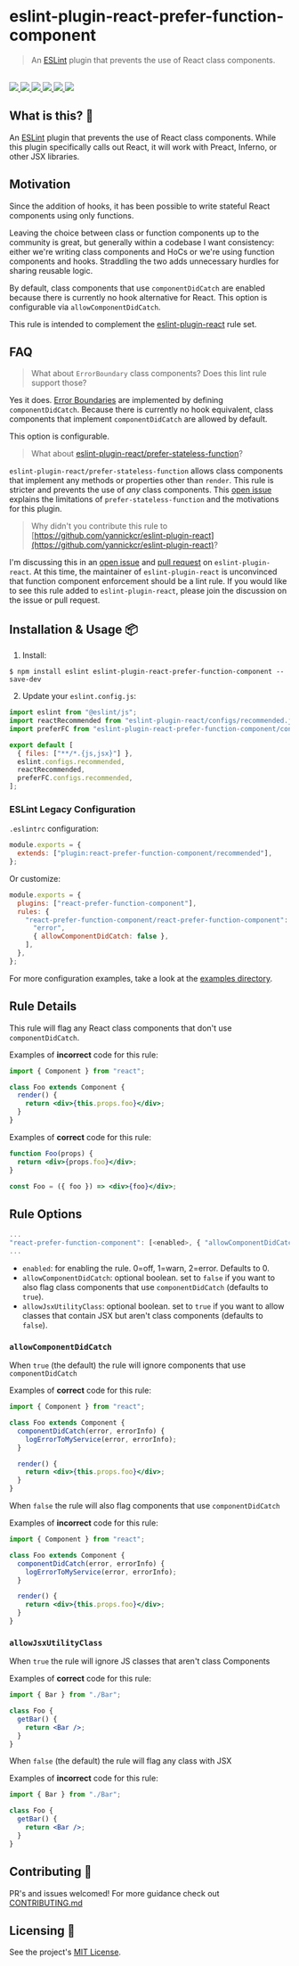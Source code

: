 # eslint-plugin-react-prefer-function-component

<blockquote>An <a href="https://github.com/eslint/eslint">ESLint</a> plugin that prevents the use of React class components.</blockquote>

<br />

<a href="https://www.npmjs.com/package/eslint-plugin-react-prefer-function-component">
  <img src="https://img.shields.io/npm/v/eslint-plugin-react-prefer-function-component.svg">
</a>
<a href="https://github.com/tatethurston/eslint-plugin-react-prefer-function-component/blob/master/LICENSE">
  <img src="https://img.shields.io/npm/l/eslint-plugin-react-prefer-function-component.svg">
</a>
<a href="https://bundlephobia.com/result?p=eslint-plugin-react-prefer-function-component">
  <img src="https://img.shields.io/bundlephobia/minzip/eslint-plugin-react-prefer-function-component">
</a>
<a href="https://www.npmjs.com/package/eslint-plugin-react-prefer-function-component">
  <img src="https://img.shields.io/npm/dy/eslint-plugin-react-prefer-function-component.svg">
</a>
<a href="https://github.com/tatethurston/eslint-plugin-react-prefer-function-component/actions/workflows/ci.yml">
  <img src="https://github.com/tatethurston/eslint-plugin-react-prefer-function-component/actions/workflows/ci.yml/badge.svg">
</a>
<a href="https://codecov.io/gh/tatethurston/eslint-plugin-react-prefer-function-component">
  <img src="https://img.shields.io/codecov/c/github/tatethurston/eslint-plugin-react-prefer-function-component/main.svg?style=flat-square">
</a>

## What is this? 🧐

An [ESLint](https://github.com/eslint/eslint) plugin that prevents the use of React class components. While this plugin specifically calls out React, it will work with Preact, Inferno, or other JSX libraries.

## Motivation

Since the addition of hooks, it has been possible to write stateful React components
using only functions.

Leaving the choice between class or function components up to the community is great, but generally within a codebase I want consistency: either we're writing class components and HoCs or we're using function components and hooks. Straddling the two adds unnecessary hurdles for sharing reusable logic.

By default, class components that use `componentDidCatch` are enabled because there is currently no hook alternative for React. This option is configurable via `allowComponentDidCatch`.

This rule is intended to complement the [eslint-plugin-react](https://github.com/yannickcr/eslint-plugin-react) rule set.

## FAQ

> What about `ErrorBoundary` class components? Does this lint rule support those?

Yes it does. [Error Boundaries](https://reactjs.org/docs/error-boundaries.html) are implemented by defining `componentDidCatch`. Because there is currently no hook equivalent, class components that implement `componentDidCatch` are allowed by default.

This option is configurable.

> What about [eslint-plugin-react/prefer-stateless-function](https://github.com/yannickcr/eslint-plugin-react/blob/master/docs/rules/prefer-stateless-function.md)?

`eslint-plugin-react/prefer-stateless-function` allows class components that implement any methods or properties other than `render`. This rule is stricter and prevents the use of _any_ class components. This [open issue](https://github.com/jsx-eslint/eslint-plugin-react/issues/2860) explains the limitations of `prefer-stateless-function` and the motivations for this plugin.

> Why didn't you contribute this rule to [https://github.com/yannickcr/eslint-plugin-react](https://github.com/yannickcr/eslint-plugin-react)?

I'm discussing this in an [open issue](https://github.com/yannickcr/eslint-plugin-react/issues/2860#issuecomment-819784530) and [pull request](https://github.com/yannickcr/eslint-plugin-react/pull/3040) on `eslint-plugin-react`. At this time, the maintainer of `eslint-plugin-react` is unconvinced that function component enforcement should be a lint rule. If you would like to see this rule added to `eslint-plugin-react`, please join the discussion on the issue or pull request.

## Installation & Usage 📦

1. Install:

```
$ npm install eslint eslint-plugin-react-prefer-function-component --save-dev
```

2. Update your `eslint.config.js`:

```js
import eslint from "@eslint/js";
import reactRecommended from "eslint-plugin-react/configs/recommended.js";
import preferFC from "eslint-plugin-react-prefer-function-component/config";

export default [
  { files: ["**/*.{js,jsx}"] },
  eslint.configs.recommended,
  reactRecommended,
  preferFC.configs.recommended,
];
```

### ESLint Legacy Configuration

`.eslintrc` configuration:

```js
module.exports = {
  extends: ["plugin:react-prefer-function-component/recommended"],
};
```

Or customize:

```js
module.exports = {
  plugins: ["react-prefer-function-component"],
  rules: {
    "react-prefer-function-component/react-prefer-function-component": [
      "error",
      { allowComponentDidCatch: false },
    ],
  },
};
```

For more configuration examples, take a look at the [examples directory](https://github.com/tatethurston/eslint-plugin-react-prefer-function-component/tree/main/examples).

## Rule Details

This rule will flag any React class components that don't use `componentDidCatch`.

Examples of **incorrect** code for this rule:

```jsx
import { Component } from "react";

class Foo extends Component {
  render() {
    return <div>{this.props.foo}</div>;
  }
}
```

Examples of **correct** code for this rule:

```jsx
function Foo(props) {
  return <div>{props.foo}</div>;
}
```

```jsx
const Foo = ({ foo }) => <div>{foo}</div>;
```

## Rule Options

```js
...
"react-prefer-function-component": [<enabled>, { "allowComponentDidCatch": <allowComponentDidCatch>, "allowJsxUtilityClass": <allowJsxUtilityClass> }]
...
```

- `enabled`: for enabling the rule. 0=off, 1=warn, 2=error. Defaults to 0.
- `allowComponentDidCatch`: optional boolean. set to `false` if you want to also flag class components that use `componentDidCatch` (defaults to `true`).
- `allowJsxUtilityClass`: optional boolean. set to `true` if you want to allow classes that contain JSX but aren't class components (defaults to `false`).

### `allowComponentDidCatch`

When `true` (the default) the rule will ignore components that use `componentDidCatch`

Examples of **correct** code for this rule:

```jsx
import { Component } from "react";

class Foo extends Component {
  componentDidCatch(error, errorInfo) {
    logErrorToMyService(error, errorInfo);
  }

  render() {
    return <div>{this.props.foo}</div>;
  }
}
```

When `false` the rule will also flag components that use `componentDidCatch`

Examples of **incorrect** code for this rule:

```jsx
import { Component } from "react";

class Foo extends Component {
  componentDidCatch(error, errorInfo) {
    logErrorToMyService(error, errorInfo);
  }

  render() {
    return <div>{this.props.foo}</div>;
  }
}
```

### `allowJsxUtilityClass`

When `true` the rule will ignore JS classes that aren't class Components

Examples of **correct** code for this rule:

```jsx
import { Bar } from "./Bar";

class Foo {
  getBar() {
    return <Bar />;
  }
}
```

When `false` (the default) the rule will flag any class with JSX

Examples of **incorrect** code for this rule:

```jsx
import { Bar } from "./Bar";

class Foo {
  getBar() {
    return <Bar />;
  }
}
```

## Contributing 👫

PR's and issues welcomed! For more guidance check out [CONTRIBUTING.md](https://github.com/tatethurston/eslint-plugin-react-prefer-function-component/blob/master/CONTRIBUTING.md)

## Licensing 📃

See the project's [MIT License](https://github.com/tatethurston/eslint-plugin-react-prefer-function-component/blob/master/LICENSE).
